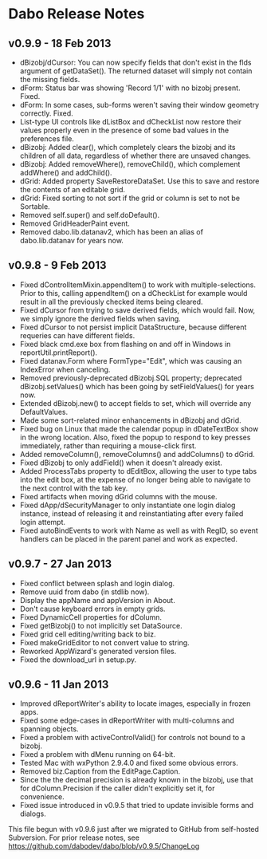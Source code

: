 Dabo Release Notes
==================

v0.9.9 - 18 Feb 2013
--------------------
 * dBizobj/dCursor: You can now specify fields that don't exist in the flds argument of getDataSet(). The returned dataset will simply not contain the missing fields.
 * dForm: Status bar was showing 'Record 1/1' with no bizobj present. Fixed.
 * dForm: In some cases, sub-forms weren't saving their window geometry correctly. Fixed.
 * List-type UI controls like dListBox and dCheckList now restore their values properly even in the presence of some bad values in the preferences file.
 * dBizobj: Added clear(), which completely clears the bizobj and its children of all data, regardless of whether there are unsaved changes.
 * dBizobj: Added removeWhere(), removeChild(), which complement addWhere() and addChild().
 * dGrid: Added property SaveRestoreDataSet. Use this to save and restore the contents of an editable grid.
 * dGrid: Fixed sorting to not sort if the grid or column is set to not be Sortable.
 * Removed self.super() and self.doDefault().
 * Removed GridHeaderPaint event.
 * Removed dabo.lib.datanav2, which has been an alias of dabo.lib.datanav for years now.


v0.9.8 - 9 Feb 2013
-------------------
 * Fixed dControlItemMixin.appendItem() to work with multiple-selections. Prior to this, calling appendItem() on a dCheckList for example would result in all the previously checked items being cleared.
 * Fixed dCursor from trying to save derived fields, which would fail. Now, we simply ignore the derived fields when saving.
 * Fixed dCursor to not persist implicit DataStructure, because different requeries can have different fields.
 * Fixed black cmd.exe box from flashing on and off in Windows in reportUtil.printReport().
 * Fixed datanav.Form where FormType="Edit", which was causing an IndexError when canceling.
 * Removed previously-deprecated dBizobj.SQL property; deprecated dBizobj.setValues() which has been going by setFieldValues() for years now.
 * Extended dBizobj.new() to accept fields to set, which will override any DefaultValues.
 * Made some sort-related minor enhancements in dBizobj and dGrid.
 * Fixed bug on Linux that made the calendar popup in dDateTextBox show in the wrong location. Also, fixed the popup to respond to key presses immediately, rather than requiring a mouse-click first.
 * Added removeColumn(), removeColumns() and addColumns() to dGrid.
 * Fixed dBizobj to only addField() when it doesn't already exist.
 * Added ProcessTabs property to dEditBox, allowing the user to type tabs into the edit box, at the expense of no longer being able to navigate to the next control with the tab key.
 * Fixed artifacts when moving dGrid columns with the mouse.
 * Fixed dApp/dSecurityManager to only instantiate one login dialog instance, instead of releasing it and reinstantiating after every failed login attempt.
 * Fixed autoBindEvents to work with Name as well as with RegID, so event handlers can be placed in the parent panel and work as expected.


v0.9.7 - 27 Jan 2013
--------------------
 * Fixed conflict between splash and login dialog.
 * Remove uuid from dabo (in stdlib now).
 * Display the appName and appVersion in About.
 * Don't cause keyboard errors in empty grids.
 * Fixed DynamicCell properties for dColumn.
 * Fixed getBizobj() to not implicitly set DataSource.
 * Fixed grid cell editing/writing back to biz.
 * Fixed makeGridEditor to not convert value to string.
 * Reworked AppWizard's generated version files.
 * Fixed the download_url in setup.py.


v0.9.6 - 11 Jan 2013
--------------------
 * Improved dReportWriter's ability to locate images, especially in frozen apps.
 * Fixed some edge-cases in dReportWriter with multi-columns and spanning objects.
 * Fixed a problem with activeControlValid() for controls not bound to a bizobj.
 * Fixed a problem with dMenu running on 64-bit.
 * Tested Mac with wxPython 2.9.4.0 and fixed some obvious errors.
 * Removed biz.Caption from the EditPage.Caption.
 * Since the the decimal precision is already known in the bizobj, use that for dColumn.Precision if the caller didn't explicitly set it, for convenience.
 * Fixed issue introduced in v0.9.5 that tried to update invisible forms and dialogs.


This file begun with v0.9.6 just after we migrated to GitHub from self-hosted Subversion. For prior release notes, see https://github.com/dabodev/dabo/blob/v0.9.5/ChangeLog
